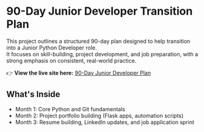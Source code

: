 # 90-Day Junior Developer Transition Plan

This project outlines a structured 90-day plan designed to help transition into a Junior Python Developer role.  
It focuses on skill-building, project development, and job preparation, with a strong emphasis on consistent, real-world practice.

👉 **View the live site here:** [90-Day Junior Developer Plan]([https://crankyshorts.github.io/90-Day-Junior-Dev-Plan/](https://jesseflip.github.io/90-Day-Junior-Dev-Plan/))

## What's Inside
- Month 1: Core Python and Git fundamentals
- Month 2: Project portfolio building (Flask apps, automation scripts)
- Month 3: Resume building, LinkedIn updates, and job application sprint
